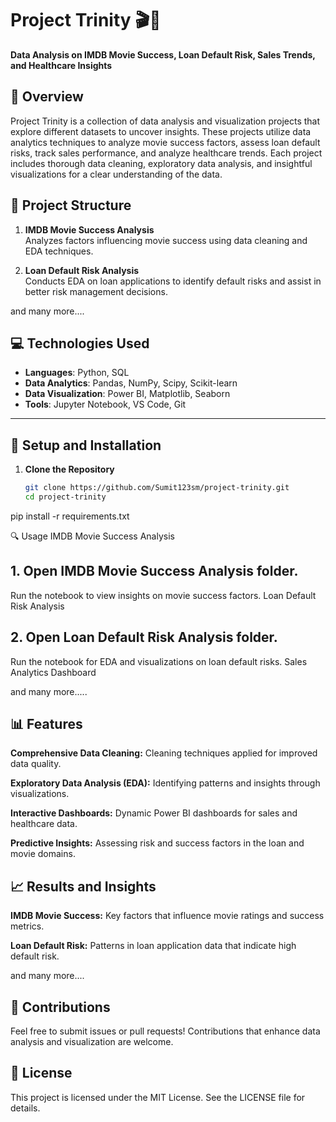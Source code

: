# Project Trinity 🎬🎥

**Data Analysis on IMDB Movie Success, Loan Default Risk, Sales Trends, and Healthcare Insights**

## 📖 Overview
Project Trinity is a collection of data analysis and visualization projects that explore different datasets to uncover insights. These projects utilize data analytics techniques to analyze movie success factors, assess loan default risks, track sales performance, and analyze healthcare trends. Each project includes thorough data cleaning, exploratory data analysis, and insightful visualizations for a clear understanding of the data.

## 📂 Project Structure

1. **IMDB Movie Success Analysis**  
   Analyzes factors influencing movie success using data cleaning and EDA techniques.

2. **Loan Default Risk Analysis**  
   Conducts EDA on loan applications to identify default risks and assist in better risk management decisions.

 and many more....

## 💻 Technologies Used

- **Languages**: Python, SQL
- **Data Analytics**: Pandas, NumPy, Scipy, Scikit-learn
- **Data Visualization**: Power BI, Matplotlib, Seaborn
- **Tools**: Jupyter Notebook, VS Code, Git

---

## 🚀 Setup and Installation

1. **Clone the Repository**  
   ```bash
   git clone https://github.com/Sumit123sm/project-trinity.git
   cd project-trinity
pip install -r requirements.txt

🔍 Usage
IMDB Movie Success Analysis

## 1. Open IMDB Movie Success Analysis folder.
Run the notebook to view insights on movie success factors.
Loan Default Risk Analysis

## 2. Open Loan Default Risk Analysis folder.
Run the notebook for EDA and visualizations on loan default risks.
Sales Analytics Dashboard

and many more.....

## 📊 Features
**Comprehensive Data Cleaning:** Cleaning techniques applied for improved data quality.

**Exploratory Data Analysis (EDA):** Identifying patterns and insights through visualizations.

**Interactive Dashboards:** Dynamic Power BI dashboards for sales and healthcare data.

**Predictive Insights:** Assessing risk and success factors in the loan and movie domains.

## 📈 Results and Insights
**IMDB Movie Success:** Key factors that influence movie ratings and success metrics.

**Loan Default Risk:** Patterns in loan application data that indicate high default risk.

and many more....
## 🤝 Contributions
Feel free to submit issues or pull requests! Contributions that enhance data analysis and visualization are welcome.

## 📄 License
This project is licensed under the MIT License. See the LICENSE file for details.
